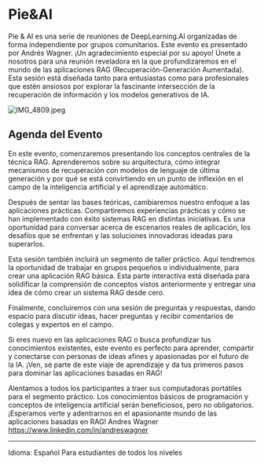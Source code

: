 # Pie&AI

Pie & AI es una serie de reuniones de DeepLearning.AI organizadas de forma independiente por grupos comunitarios. Este evento es presentado por Andrés Wagner. ¡Un agradecimiento especial por su apoyo! Únete a nosotros para una reunión reveladora en la que profundizaremos en el mundo de las aplicaciones RAG (Recuperación-Generación Aumentada). Esta sesión está diseñada tanto para entusiastas como para profesionales que estén ansiosos por explorar la fascinante intersección de la recuperación de información y los modelos generativos de IA.

![IMG_4809.jpeg](./fotos/IMG_4809.jpeg)

## Agenda del Evento
En este evento, comenzaremos presentando los conceptos centrales de la técnica RAG. Aprenderemos sobre su arquitectura, cómo integrar mecanismos de recuperación con modelos de lenguaje de última generación y por qué se está convirtiendo en un punto de inflexión en el campo de la inteligencia artificial y el aprendizaje automático.

Después de sentar las bases teóricas, cambiaremos nuestro enfoque a las aplicaciones prácticas. Compartiremos experiencias prácticas y cómo se han implementado con éxito sistemas RAG en distintas iniciativas. Es una oportunidad para conversar acerca de escenarios reales de aplicación, los desafíos que se enfrentan y las soluciones innovadoras ideadas para superarlos.

Esta sesión también incluirá un segmento de taller práctico. Aquí tendremos la oportunidad de trabajar en grupos pequeños o individualmente, para crear una aplicación RAG básica. Esta parte interactiva está diseñada para solidificar la comprensión de conceptos vistos anteriormente y entregar una idea de cómo crear un sistema RAG desde cero.

Finalmente, concluiremos con una sesión de preguntas y respuestas, dando espacio para discutir ideas, hacer preguntas y recibir comentarios de colegas y expertos en el campo.

Si eres nuevo en las aplicaciones RAG o busca profundizar tus conocimientos existentes, este evento es perfecto para aprender, compartir y conectarse con personas de ideas afines y apasionadas por el futuro de la IA. ¡Ven, sé parte de este viaje de aprendizaje y da tus primeros pasos para dominar las aplicaciones basadas en RAG!

Alentamos a todos los participantes a traer sus computadoras portátiles para el segmento práctico. Los conocimientos básicos de programación y conceptos de inteligencia artificial serán beneficiosos, pero no obligatorios. ¡Esperamos verte y adentrarnos en el apasionante mundo de las aplicaciones basadas en RAG!
Andres Wagner https://www.linkedin.com/in/andreswagner
______
Idioma: Español
Para estudiantes de todos los niveles
